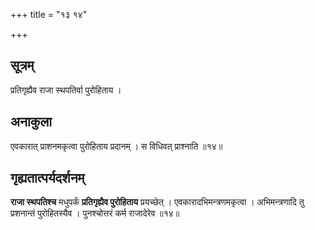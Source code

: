 +++
title = "१३ १४"

+++
## सूत्रम्
प्रतिगृह्यैव राजा स्थपतिर्वा पुरोहिताय ।

## अनाकुला
एवकारात् प्राशनमकृत्वा पुरोहिताय प्रदानम् ।
स विधिवत् प्राश्नाति ॥१४॥

## गृह्यतात्पर्यदर्शनम्
**राजा स्थपतिश्च** मधुपर्कं **प्रतिगृह्यैव पुरोहिताय** प्रयच्छेत् ।
एवकारादभिमन्त्रणमकृत्वा ।
अभिमन्त्रणादि तु प्रशनान्तं पुरोहितस्यैव ।
पुनश्चोत्तरं कर्म राजादेरेव ॥१४॥
